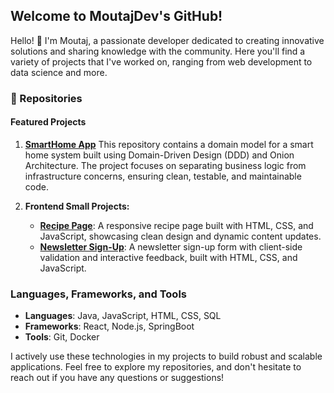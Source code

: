 ## Welcome to MoutajDev's GitHub!

Hello! 👋 I'm Moutaj, a passionate developer dedicated to creating innovative solutions and sharing knowledge with the community. Here you'll find a variety of projects that I've worked on, ranging from web development to data science and more.

### 📂 Repositories

#### Featured Projects

1. **[SmartHome App](https://github.com/moutajDev/smarthome)**
   This repository contains a domain model for a smart home system built using Domain-Driven Design (DDD) and Onion Architecture. The project focuses on separating business logic from infrastructure concerns, ensuring clean, testable, and maintainable code.

2. **Frontend Small Projects:**
   - **[Recipe Page](https://github.com/moutajDev/RecipePage)**: A responsive recipe page built with HTML, CSS, and JavaScript, showcasing clean design and dynamic content updates.
   - **[Newsletter Sign-Up](https://github.com/moutajDev/newsLetterSignUp)**: A newsletter sign-up form with client-side validation and interactive feedback, built with HTML, CSS, and JavaScript.

### Languages, Frameworks, and Tools

- **Languages**: Java, JavaScript, HTML, CSS, SQL
- **Frameworks**: React, Node.js, SpringBoot
- **Tools**: Git, Docker

I actively use these technologies in my projects to build robust and scalable applications. Feel free to explore my repositories, and don't hesitate to reach out if you have any questions or suggestions!
